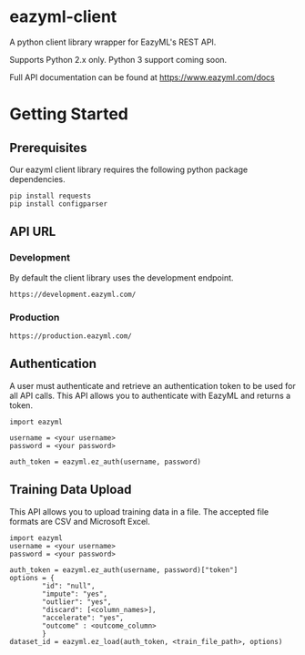 # eazyml-client
A python client library wrapper for EazyML's REST API. 

Supports Python 2.x only. Python 3 support coming soon.

Full API documentation can be found at https://www.eazyml.com/docs

# Getting Started

## Prerequisites
Our eazyml client library requires the following python package dependencies.
```
pip install requests
pip install configparser
```

## API URL
### Development
By default the client library uses the development endpoint.
```
https://development.eazyml.com/
```

### Production
```
https://production.eazyml.com/
```

## Authentication
A user must authenticate and retrieve an authentication token to be used for all API calls. This API allows you to authenticate with EazyML and returns a token.
```
import eazyml

username = <your username>
password = <your password>

auth_token = eazyml.ez_auth(username, password)
```

## Training Data Upload
This API allows you to upload training data in a file. The accepted file formats are CSV and Microsoft Excel.
```
import eazyml
username = <your username>
password = <your password>

auth_token = eazyml.ez_auth(username, password)["token"]
options = {
        "id": "null",
        "impute": "yes",
        "outlier": "yes",
        "discard": [<column_names>],        
        "accelerate": "yes",
        "outcome" : <outcome_column>
        }
dataset_id = eazyml.ez_load(auth_token, <train_file_path>, options)
```
